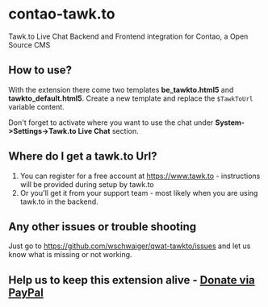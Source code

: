 # contao-tawk.to
Tawk.to Live Chat Backend and Frontend integration for Contao, a Open Source CMS

## How to use?
With the extension there come two templates **be_tawkto.html5** and **tawkto_default.html5**. Create a new template and replace the ```$TawkToUrl``` variable content.

Don't forget to activate where you want to use the chat under **System->Settings->Tawk.to Live Chat** section.

## Where do I get a tawk.to Url?
1. You can register for a free account at https://www.tawk.to - instructions will be provided during setup by tawk.to
2. Or you'll get it from your support team - most likely when you are using tawk.to in the backend.

## Any other issues or trouble shooting
Just go to https://github.com/wschwaiger/qwat-tawkto/issues and let us know what is missing or not working.

## Help us to keep this extension alive - [Donate via PayPal](https://www.paypal.com/webapps/mpp/send-money-online)
